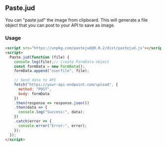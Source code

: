 ## Paste.jud

You can "paste jud" the image from clipboard. This will generate a file object that you can post to your API to save as image.

### Usage

```html
<script src="https://unpkg.com/pastejud@0.0.2/dist/pastejud.js"></script>
<script>
  Paste.jud(function (file) {
    console.log(file);// Create FormData object
    const formData = new FormData();
    formData.append("userfile", file);
    
    // Send data to API
    fetch("https://your-api-endpoint.com/upload", {
      method: "POST",
      body: formData
    })
    .then(response => response.json())
    .then(data => {
      console.log("Success:", data);
    })
    .catch(error => {
      console.error("Error:", error);
    });
  });
</script>
```
